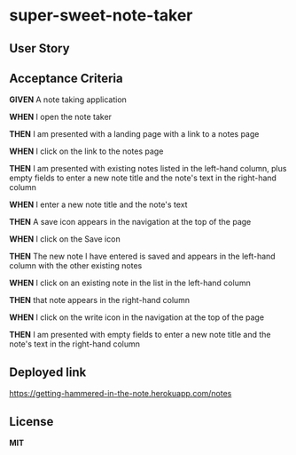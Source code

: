 # super-sweet-note-taker

## User Story

## Acceptance Criteria

**GIVEN** A note taking application

**WHEN** I open the note taker

**THEN** I am presented with a landing page with a link to a notes page

**WHEN** I click on the link to the notes page

**THEN** I am presented with existing notes listed in the left-hand column, plus empty fields to enter a new note title and the note's text in the right-hand column

**WHEN** I enter a new note title and the note's text

**THEN** A save icon appears in the navigation at the top of the page

**WHEN** I click on the Save icon

**THEN** The new note I have entered is saved and appears in the left-hand column with the other existing notes

**WHEN** I click on an existing note in the list in the left-hand column

**THEN** that note appears in the right-hand column

**WHEN** I click on the write icon in the navigation at the top of the page

**THEN** I am presented with empty fields to enter a new note title and the note's text in the right-hand column


## Deployed link

https://getting-hammered-in-the-note.herokuapp.com/notes

## License

**MIT**